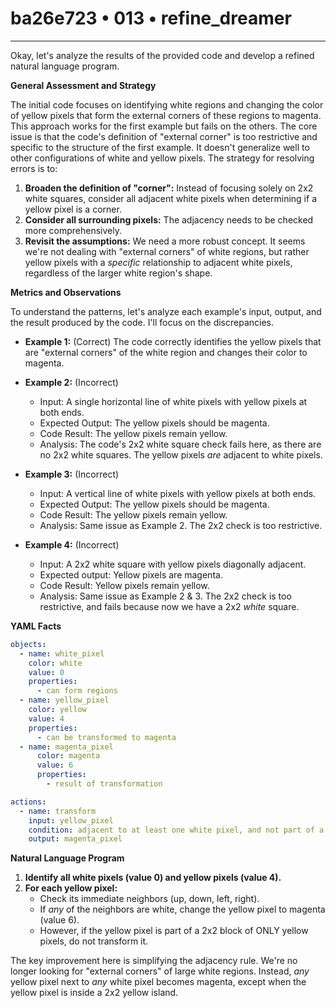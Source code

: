 # ba26e723 • 013 • refine_dreamer

---
Okay, let's analyze the results of the provided code and develop a refined natural language program.

**General Assessment and Strategy**

The initial code focuses on identifying white regions and changing the color of yellow pixels that form the external corners of these regions to magenta. This approach works for the first example but fails on the others. The core issue is that the code's definition of "external corner" is too restrictive and specific to the structure of the first example. It doesn't generalize well to other configurations of white and yellow pixels. The strategy for resolving errors is to:

1.  **Broaden the definition of "corner":** Instead of focusing solely on 2x2 white squares, consider all adjacent white pixels when determining if a yellow pixel is a corner.
2.  **Consider all surrounding pixels:** The adjacency needs to be checked more comprehensively.
3.  **Revisit the assumptions:** We need a more robust concept. It seems we're not dealing with "external corners" of white regions, but rather yellow pixels with a *specific* relationship to adjacent white pixels, regardless of the larger white region's shape.

**Metrics and Observations**

To understand the patterns, let's analyze each example's input, output, and the result produced by the code. I'll focus on the discrepancies.

*   **Example 1:** (Correct) The code correctly identifies the yellow pixels that are "external corners" of the white region and changes their color to magenta.

*   **Example 2:** (Incorrect)
    *   Input: A single horizontal line of white pixels with yellow pixels at both ends.
    *   Expected Output: The yellow pixels should be magenta.
    *   Code Result: The yellow pixels remain yellow.
    *   Analysis: The code's 2x2 white square check fails here, as there are no 2x2 white squares. The yellow pixels *are* adjacent to white pixels.

*   **Example 3:** (Incorrect)
    *   Input: A vertical line of white pixels with yellow pixels at both ends.
    *   Expected Output: The yellow pixels should be magenta.
    *   Code Result: The yellow pixels remain yellow.
    *   Analysis: Same issue as Example 2. The 2x2 check is too restrictive.

*   **Example 4:** (Incorrect)
    *   Input: A 2x2 white square with yellow pixels diagonally adjacent.
    *   Expected output: Yellow pixels are magenta.
    *   Code Result: Yellow pixels remain yellow.
    *   Analysis: Same issue as Example 2 & 3. The 2x2 check is too restrictive, and fails because now we have a 2x2 *white* square.

**YAML Facts**

```yaml
objects:
  - name: white_pixel
    color: white
    value: 0
    properties:
      - can form regions
  - name: yellow_pixel
    color: yellow
    value: 4
    properties:
      - can be transformed to magenta
  - name: magenta_pixel
      color: magenta
      value: 6
      properties:
        - result of transformation

actions:
  - name: transform
    input: yellow_pixel
    condition: adjacent to at least one white pixel, and not part of a contiguous 2x2 yellow area
    output: magenta_pixel

```

**Natural Language Program**

1.  **Identify all white pixels (value 0) and yellow pixels (value 4).**
2.  **For each yellow pixel:**
    *   Check its immediate neighbors (up, down, left, right).
    *   If *any* of the neighbors are white, change the yellow pixel to magenta (value 6).
    *   However, if the yellow pixel is part of a 2x2 block of ONLY yellow pixels, do not transform it.

The key improvement here is simplifying the adjacency rule. We're no longer looking for "external corners" of large white regions. Instead, *any* yellow pixel next to *any* white pixel becomes magenta, except when the yellow pixel is inside a 2x2 yellow island.


